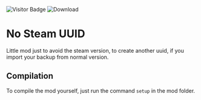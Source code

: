 ![Visitor Badge](https://visitor-badge.laobi.icu/badge?page_id=ZetaMap.no-steam-uuid) ![Download](https://shields.io/github/downloads/ZetaMap/no-steam-uuid/total) <!--- ![GitHub Clones](https://img.shields.io/badge/dynamic/json?color=success&label=Clones&query=count&url=https://gist.githubusercontent.com/ZetaMap/{hash}/raw/clone.json&logo=github) -->

# No Steam UUID

Little mod just to avoid the steam version, to create another uuid, if you import your backup from normal version.


## Compilation
To compile the mod yourself, just run the command ``setup`` in the mod folder.
